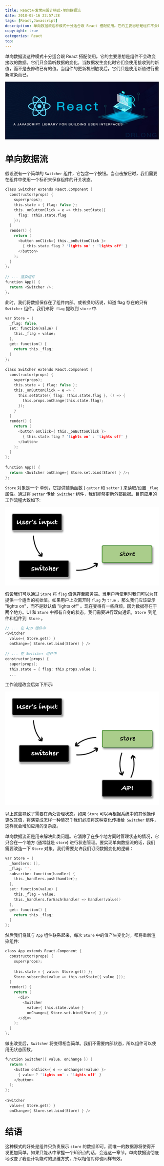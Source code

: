 ```yaml
---
title: React开发常用设计模式-单向数据流
date: 2018-05-16 22:57:28
tags: [React,Javascript]
description: 单向数据流这种模式十分适合跟 React 搭配使用。它的主要思想是组件不会改变接收的数据。它们只会监听数据的变化，当数据发生变化时它们会使用接收到的新值，而不是去修改已有的值。当组件的更新机制触发后，它们只是使用新值进行重新渲染而已。
copyright: true
categories: React
top:
---
```



单向数据流这种模式十分适合跟 React 搭配使用。它的主要思想是组件不会改变接收的数据。它们只会监听数据的变化，当数据发生变化时它们会使用接收到的新值，而不是去修改已有的值。当组件的更新机制触发后，它们只是使用新值进行重新渲染而已。

![React](https://raw.githubusercontent.com/Duanruilong/phone_drl/master/image/blog/react_d.png)

<!--more-->
# 单向数据流

假设说有一个简单的 `Switcher` 组件，它包含一个按钮。当点击按钮时，我们需要在组件中使用一个标识来保存组件的开关状态。
```h
class Switcher extends React.Component {
  constructor(props) {
    super(props);
    this.state = { flag: false };
    this._onButtonClick = e => this.setState({
      flag: !this.state.flag
    });
  }
  render() {
    return (
      <button onClick={ this._onButtonClick }>
        { this.state.flag ? 'lights on' : 'lights off' }
      </button>
    );
  }
};

// ... 渲染组件
function App() {
  return <Switcher />;
};
```
此时，我们将数据保存在了组件内部。或者换句话说，知道 flag 存在的只有 `Switcher` 组件。我们来将` flag` 提取到 `store` 中:
```h
var Store = {
  _flag: false,
  set: function(value) {
    this._flag = value;
  },
  get: function() {
    return this._flag;
  }
};

class Switcher extends React.Component {
  constructor(props) {
    super(props);
    this.state = { flag: false };
    this._onButtonClick = e => {
      this.setState({ flag: !this.state.flag }, () => {
        this.props.onChange(this.state.flag);
      });
    }
  }
  render() {
    return (
      <button onClick={ this._onButtonClick }>
        { this.state.flag ? 'lights on' : 'lights off' }
      </button>
    );
  }
};

function App() {
  return <Switcher onChange={ Store.set.bind(Store) } />;
};
```
`Store` 对象是一个 单例，它提供辅助函数 ( `getter` 和 `setter` ) 来读取/设置 `_flag` 属性。通过将 `setter` 传给` Switcher` 组件，我们能够更新外部数据。目前应用的工作流程大致如下:


![单向数据流](React开发常用设计模式-单向数据流/react_store.jpg)

假设我们可以通过 `Store` 将 `flag` 值保存至服务端。当用户再使用时我们可以为其提供一个适当的初始值。如果用户上次离开时 `flag` 为 `true` ，那么我们应该显示 "lights on"，而不是默认值 "lights off" 。现在变得有一些麻烦，因为数据存在于两个地方。UI 和 `Store` 中都有自身的状态。我们需要进行双向通讯，`Store `到组件和组件到` Store` 。
```h
// ... 在 App 组件中
<Switcher
  value={ Store.get() }
  onChange={ Store.set.bind(Store) } />

// ... 在 Switcher 组件中
constructor(props) {
  super(props);
  this.state = { flag: this.props.value };
  ...
  ```
  工作流程改变后如下所示:
  
  ![单向数据流](React开发常用设计模式-单向数据流/react_store1.jpg)
  
  以上这些导致了需要在两处管理状态。如果 `Store` 可以再根据系统中的其他操作更改其值，将演变成怎样一种情况？我们必须将这种变化传播给` Switcher` 组件，这样就会增加应用的复杂度。

单向数据流正是用来解决此类问题。它消除了在多个地方同时管理状态的情况，它只会在一个地方 (通常就是 `store`) 进行状态管理。要实现单向数据流的话，我们需要改造一下 `Store` 对象。我们需要允许我们订阅数据变化的逻辑：
```h
var Store = {
  _handlers: [],
  _flag: '',
  subscribe: function(handler) {
    this._handlers.push(handler);
  },
  set: function(value) {
    this._flag = value;
    this._handlers.forEach(handler => handler(value))
  },
  get: function() {
    return this._flag;
  }
};
```
然后我们将其与 `App` 组件联系起来，每次 `Store` 中的值产生变化时，都将重新渲染组件:
```h
class App extends React.Component {
  constructor(props) {
    super(props);

    this.state = { value: Store.get() };
    Store.subscribe(value => this.setState({ value }));
  }
  render() {
    return (
      <div>
        <Switcher
          value={ this.state.value }
          onChange={ Store.set.bind(Store) } />
      </div>
    );
  }
};
```
做出改变后，`Switcher` 将变得相当简单。我们不需要内部状态，所以组件可以使用无状态函数。
```h
function Switcher({ value, onChange }) {
  return (
    <button onClick={ e => onChange(!value) }>
      { value ? 'lights on' : 'lights off' }
    </button>
  );
};

<Switcher
  value={ Store.get() }
  onChange={ Store.set.bind(Store) } />
```

# 结语
这种模式的好处是组件只负责展示 `store` 的数据即可。而唯一的数据源将使得开发更加简单。如果只能从中掌握一个知识点的话，会选这一章节。单向数据流彻底地改变了我设计功能时的思维方式，所以相信对你也同样有效。